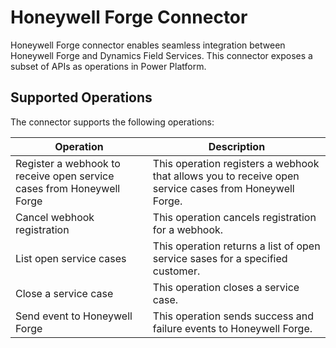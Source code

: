 # Honeywell Forge Connector

Honeywell Forge connector enables seamless integration between Honeywell Forge and Dynamics Field Services. This connector exposes a subset of APIs as operations in Power Platform.

## Supported Operations
The connector supports the following operations:

| Operation | Description |
| --- | --- |
| Register a webhook to receive open service cases from Honeywell Forge | This operation registers a webhook that allows you to receive open service cases from Honeywell Forge. | 
| Cancel webhook registration | This operation cancels registration for a webhook. | 
| List open service cases | This operation returns a list of open service sases for a specified customer. |
| Close a service case | This operation closes a service case. |
| Send event to Honeywell Forge | This operation sends success and failure events to Honeywell Forge. |